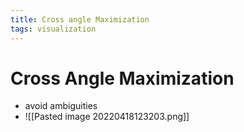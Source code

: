 ```yaml
---
title: Cross angle Maximization
tags: visualization
---
```


# Cross Angle Maximization
- avoid ambiguities
- ![[Pasted image 20220418123203.png]]


















